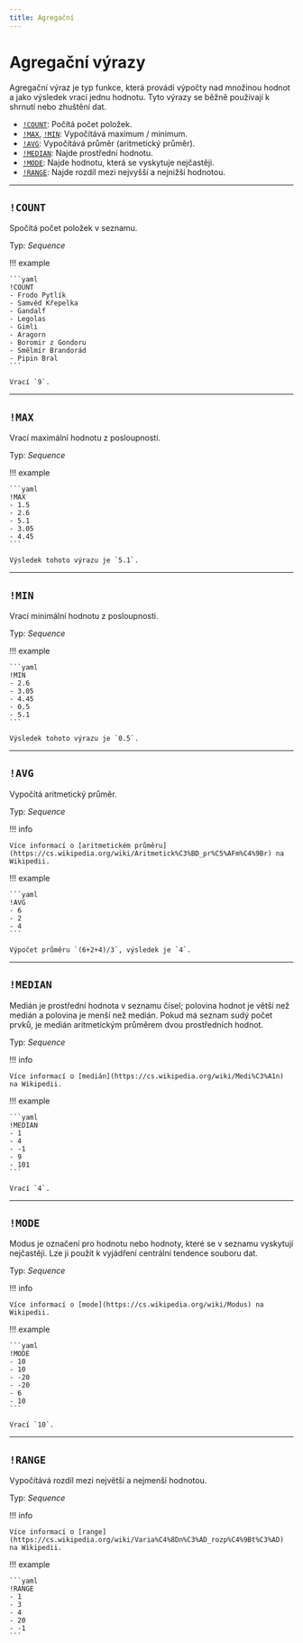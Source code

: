 ```yaml
---
title: Agregační
---
```


# Agregační výrazy

Agregační výraz je typ funkce, která provádí výpočty nad množinou hodnot a jako výsledek vrací jednu hodnotu.
Tyto výrazy se běžně používají k shrnutí nebo zhuštění dat.

* [`!COUNT`](#count): Počítá počet položek.
* [`!MAX`](#max), [`!MIN`](#min): Vypočítává maximum / minimum.
* [`!AVG`](#avg): Vypočítává průměr (aritmetický průměr).
* [`!MEDIAN`](#median): Najde prostřední hodnotu.
* [`!MODE`](#mode): Najde hodnotu, která se vyskytuje nejčastěji.
* [`!RANGE`](#range): Najde rozdíl mezi nejvyšší a nejnižší hodnotou.

---

## `!COUNT`

Spočítá počet položek v seznamu.

Typ: _Sequence_

!!! example

    ```yaml
    !COUNT
    - Frodo Pytlík
    - Samvěd Křepelka
    - Gandalf
    - Legolas
    - Gimli
    - Aragorn
    - Boromir z Gondoru
    - Smělmír Brandorád
    - Pipin Bral
    ```

    Vrací `9`.

---

## `!MAX`

Vrací maximální hodnotu z posloupnosti.

Typ: _Sequence_

!!! example

    ```yaml
    !MAX
    - 1.5
    - 2.6
    - 5.1
    - 3.05
    - 4.45
    ```

    Výsledek tohoto výrazu je `5.1`.

---

## `!MIN`

Vrací minimální hodnotu z posloupnosti.

Typ: _Sequence_

!!! example

    ```yaml
    !MIN
    - 2.6
    - 3.05
    - 4.45
    - 0.5
    - 5.1
    ```

    Výsledek tohoto výrazu je `0.5`.

---

## `!AVG`

Vypočítá aritmetický průměr.

Typ: _Sequence_

!!! info

    Více informací o [aritmetickém průměru](https://cs.wikipedia.org/wiki/Aritmetick%C3%BD_pr%C5%AFm%C4%9Br) na Wikipedii.

!!! example

    ```yaml
    !AVG
    - 6
    - 2
    - 4
    ```

    Výpočet průměru `(6+2+4)/3`, výsledek je `4`.

---

## `!MEDIAN`

Medián je prostřední hodnota v seznamu čísel; polovina hodnot je větší než medián a polovina je menší než medián.
Pokud má seznam sudý počet prvků, je medián aritmetickým průměrem dvou prostředních hodnot.

Typ: _Sequence_

!!! info

    Více informací o [medián](https://cs.wikipedia.org/wiki/Medi%C3%A1n) na Wikipedii.

!!! example

    ```yaml
    !MEDIAN
    - 1
    - 4
    - -1
    - 9
    - 101
    ```

    Vrací `4`.

---

## `!MODE`

Modus je označení pro hodnotu nebo hodnoty, které se v seznamu vyskytují nejčastěji.
Lze ji použít k vyjádření centrální tendence souboru dat.

Typ: _Sequence_

!!! info

    Více informací o [mode](https://cs.wikipedia.org/wiki/Modus) na Wikipedii.

!!! example

    ```yaml
    !MODE
    - 10
    - 10
    - -20
    - -20
    - 6
    - 10
    ```

    Vrací `10`.

---

## `!RANGE`

Vypočítává rozdíl mezi největší a nejmenší hodnotou.

Typ: _Sequence_

!!! info

    Více informací o [range](https://cs.wikipedia.org/wiki/Varia%C4%8Dn%C3%AD_rozp%C4%9Bt%C3%AD) na Wikipedii.

!!! example

    ```yaml
    !RANGE
    - 1
    - 3
    - 4
    - 20
    - -1
    ```
